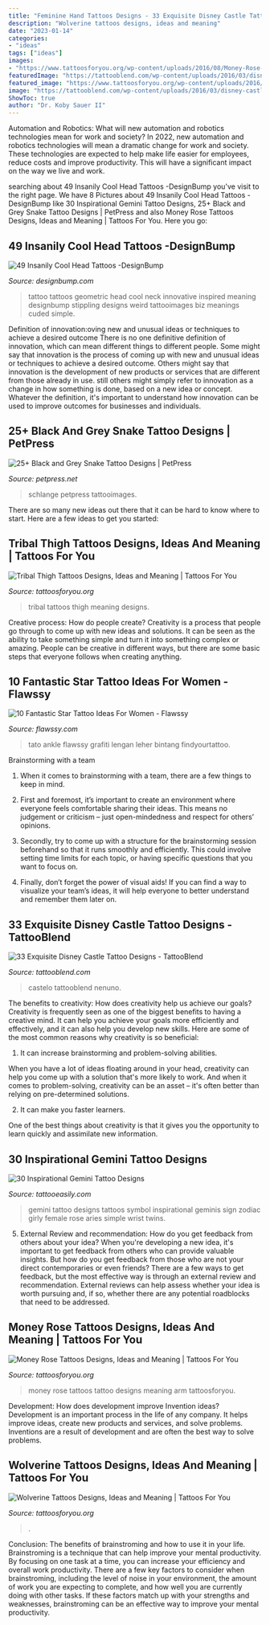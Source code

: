 ```yaml
---
title: "Feminine Hand Tattoos Designs - 33 Exquisite Disney Castle Tattoo Designs"
description: "Wolverine tattoos designs, ideas and meaning"
date: "2023-01-14"
categories:
- "ideas"
tags: ["ideas"]
images:
- "https://www.tattoosforyou.org/wp-content/uploads/2016/08/Money-Rose-Tattoo-on-Arm.jpg"
featuredImage: "https://tattooblend.com/wp-content/uploads/2016/03/disney-castle-tattoo-design.jpg"
featured_image: "https://www.tattoosforyou.org/wp-content/uploads/2016/03/Wolverine-Tattoos.jpg"
image: "https://tattooblend.com/wp-content/uploads/2016/03/disney-castle-tattoo-design.jpg"
ShowToc: true
author: "Dr. Koby Sauer II"
---
```



Automation and Robotics: What will new automation and robotics technologies mean for work and society?
In 2022, new automation and robotics technologies will mean a dramatic change for work and society. These technologies are expected to help make life easier for employees, reduce costs and improve productivity. This will have a significant impact on the way we live and work.

	

		
searching about 49 Insanily Cool Head Tattoos -DesignBump you've visit to the right page. We have 8 Pictures about 49 Insanily Cool Head Tattoos -DesignBump like 30 Inspirational Gemini Tattoo Designs, 25+ Black and Grey Snake Tattoo Designs | PetPress and also Money Rose Tattoos Designs, Ideas and Meaning | Tattoos For You. Here you go:
		
    
## 49 Insanily Cool Head Tattoos -DesignBump

<img loading=lazy src="http://cdn.designbump.com/wp-content/uploads/2015/10/23-tattoo-on-the-head.jpg" onerror="this.onerror=null;this.src='https://tse1.mm.bing.net/th?id=OIP.fQRTNW2hjEOOLBCw5vYfuwHaJ4&amp;pid=15.1';" alt="49 Insanily Cool Head Tattoos -DesignBump">

_Source: designbump.com_

>tattoo tattoos geometric head cool neck innovative inspired meaning designbump stippling designs weird tattooimages biz meanings cuded simple. 

	

Definition of innovation:oving new and unusual ideas or techniques to achieve a desired outcome
There is no one definitive definition of innovation, which can mean different things to different people. Some might say that innovation is the process of coming up with new and unusual ideas or techniques to achieve a desired outcome. Others might say that innovation is the development of new products or services that are different from those already in use. still others might simply refer to innovation as a change in how something is done, based on a new idea or concept. Whatever the definition, it's important to understand how innovation can be used to improve outcomes for businesses and individuals.

    
## 25+ Black And Grey Snake Tattoo Designs | PetPress

<img loading=lazy src="https://petpress.net/wp-content/uploads/2020/03/Grey-black-Snake-Tattoo-shoulder.jpg" onerror="this.onerror=null;this.src='https://tse4.mm.bing.net/th?id=OIP.mAcYJQRIOXelagFUBmk2awHaPr&amp;pid=15.1';" alt="25+ Black and Grey Snake Tattoo Designs | PetPress">

_Source: petpress.net_

>schlange petpress tattooimages. 

	

There are so many new ideas out there that it can be hard to know where to start. Here are a few ideas to get you started: 

    
## Tribal Thigh Tattoos Designs, Ideas And Meaning | Tattoos For You

<img loading=lazy src="https://www.tattoosforyou.org/wp-content/uploads/2017/11/Tribal-Thigh-Tattoos-for-Women.jpg" onerror="this.onerror=null;this.src='https://tse4.mm.bing.net/th?id=OIP._P5DlXadGObudHYzRsRhQAHaJ4&amp;pid=15.1';" alt="Tribal Thigh Tattoos Designs, Ideas and Meaning | Tattoos For You">

_Source: tattoosforyou.org_

>tribal tattoos thigh meaning designs. 

	

Creative process: How do people create?
Creativity is a process that people go through to come up with new ideas and solutions. It can be seen as the ability to take something simple and turn it into something complex or amazing. People can be creative in different ways, but there are some basic steps that everyone follows when creating anything.

    
## 10 Fantastic Star Tattoo Ideas For Women - Flawssy

<img loading=lazy src="https://www.flawssy.com/wp-content/uploads/2016/06/Star-Leg-Tattoo-Men.jpg" onerror="this.onerror=null;this.src='https://tse1.mm.bing.net/th?id=OIP.G-z4ylccq4-bipQKhFpAZAHaJ6&amp;pid=15.1';" alt="10 Fantastic Star Tattoo Ideas For Women - Flawssy">

_Source: flawssy.com_

>tato ankle flawssy grafiti lengan leher bintang findyourtattoo. 

	

Brainstorming with a team
1. When it comes to brainstorming with a team, there are a few things to keep in mind.
2. First and foremost, it’s important to create an environment where everyone feels comfortable sharing their ideas. This means no judgement or criticism – just open-mindedness and respect for others’ opinions.

3. Secondly, try to come up with a structure for the brainstorming session beforehand so that it runs smoothly and efficiently. This could involve setting time limits for each topic, or having specific questions that you want to focus on.

4. Finally, don’t forget the power of visual aids! If you can find a way to visualize your team’s ideas, it will help everyone to better understand and remember them later on.

    
## 33 Exquisite Disney Castle Tattoo Designs - TattooBlend

<img loading=lazy src="https://tattooblend.com/wp-content/uploads/2016/03/disney-castle-tattoo-design.jpg" onerror="this.onerror=null;this.src='https://tse4.mm.bing.net/th?id=OIP.Nv6uwJDMM7uwuRHL7dTyUgHaHY&amp;pid=15.1';" alt="33 Exquisite Disney Castle Tattoo Designs - TattooBlend">

_Source: tattooblend.com_

>castelo tattooblend nenuno. 

	

The benefits to creativity: How does creativity help us achieve our goals?
Creativity is frequently seen as one of the biggest benefits to having a creative mind. It can help you achieve your goals more efficiently and effectively, and it can also help you develop new skills. Here are some of the most common reasons why creativity is so beneficial: 
1. It can increase brainstorming and problem-solving abilities.

When you have a lot of ideas floating around in your head, creativity can help you come up with a solution that's more likely to work. And when it comes to problem-solving, creativity can be an asset – it's often better than relying on pre-determined solutions. 

2. It can make you faster learners.

One of the best things about creativity is that it gives you the opportunity to learn quickly and assimilate new information.

    
## 30 Inspirational Gemini Tattoo Designs

<img loading=lazy src="http://www.tattooeasily.com/wp-content/uploads/2014/06/small-gemini-tattoo-design.jpg" onerror="this.onerror=null;this.src='https://tse1.mm.bing.net/th?id=OIP.jx43hDfTztEM7CJ7-fC87AHaKO&amp;pid=15.1';" alt="30 Inspirational Gemini Tattoo Designs">

_Source: tattooeasily.com_

>gemini tattoo designs tattoos symbol inspirational geminis sign zodiac girly female rose aries simple wrist twins. 

	

5. External Review and recommendation: How do you get feedback from others about your idea?
When you're developing a new idea, it's important to get feedback from others who can provide valuable insights. But how do you get feedback from those who are not your direct contemporaries or even friends? There are a few ways to get feedback, but the most effective way is through an external review and recommendation. External reviews can help assess whether your idea is worth pursuing and, if so, whether there are any potential roadblocks that need to be addressed.

    
## Money Rose Tattoos Designs, Ideas And Meaning | Tattoos For You

<img loading=lazy src="https://www.tattoosforyou.org/wp-content/uploads/2016/08/Money-Rose-Tattoo-on-Arm.jpg" onerror="this.onerror=null;this.src='https://tse2.mm.bing.net/th?id=OIP.-3CU4QOWvK0_AafSOYJjlwHaJ4&amp;pid=15.1';" alt="Money Rose Tattoos Designs, Ideas and Meaning | Tattoos For You">

_Source: tattoosforyou.org_

>money rose tattoos tattoo designs meaning arm tattoosforyou. 

	

Development: How does development improve Invention ideas?
Development is an important process in the life of any company. It helps improve ideas, create new products and services, and solve problems. Inventions are a result of development and are often the best way to solve problems.

    
## Wolverine Tattoos Designs, Ideas And Meaning | Tattoos For You

<img loading=lazy src="https://www.tattoosforyou.org/wp-content/uploads/2016/03/Wolverine-Tattoos.jpg" onerror="this.onerror=null;this.src='https://tse3.mm.bing.net/th?id=OIP.F-GSPG6mucatXitiuz7XCgHaJ6&amp;pid=15.1';" alt="Wolverine Tattoos Designs, Ideas and Meaning | Tattoos For You">

_Source: tattoosforyou.org_

>. 

	

Conclusion: The benefits of brainstroming and how to use it in your life.
Brainstroming is a technique that can help improve your mental productivity. By focusing on one task at a time, you can increase your efficiency and overall work productivity. There are a few key factors to consider when brainstroming, including the level of noise in your environment, the amount of work you are expecting to complete, and how well you are currently doing with other tasks. If these factors match up with your strengths and weaknesses, brainstroming can be an effective way to improve your mental productivity.

